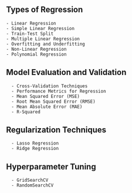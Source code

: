 ## Types of Regression
    - Linear Regression
    - Simple Linear Regression
    - Train-Test Split
    - Multiple Linear Regression
    - Overfitting and Underfitting
    - Non-Linear Regression
    - Polynomial Regression
## Model Evaluation and Validation
      - Cross-Validation Techniques
      - Performance Metrics for Regression
      - Mean Squared Error (MSE)
      - Root Mean Squared Error (RMSE)
      - Mean Absolute Error (MAE)
      - R-Squared
## Regularization Techniques
      - Lasso Regression
      - Ridge Regression
## Hyperparameter Tuning
      - GridSearchCV
      - RandomSearchCV

